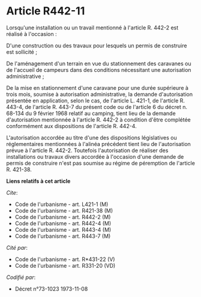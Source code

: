 # Article R442-11

Lorsqu'une installation ou un travail mentionné à l'article R. 442-2 est réalisé à l'occasion :

D'une construction ou des travaux pour lesquels un permis de construire est sollicité ;

De l'aménagement d'un terrain en vue du stationnement des caravanes ou de l'accueil de campeurs dans des conditions
nécessitant une autorisation administrative ;

De la mise en stationnement d'une caravane pour une durée supérieure à trois mois, soumise à autorisation administrative, la
demande d'autorisation présentée en application, selon le cas, de l'article L. 421-1, de l'article R. 443-4, de l'article R.
443-7 du présent code ou de l'article 6 du décret n. 68-134 du 9 février 1968 relatif au camping, tient lieu de la demande
d'autorisation mentionnée à l'article R. 442-2 à condition d'être complétée conformément aux dispositions de l'article R.
442-4.

L'autorisation accordée au titre d'une des dispositions législatives ou réglementaires mentionnées à l'alinéa précédent tient
lieu de l'autorisation prévue à l'article R. 442-2. Toutefois  l'autorisation de réaliser des installations ou travaux divers
accordée à l'occasion d'une demande de permis de construire n'est pas soumise au régime de péremption de l'article R. 421-38.

**Liens relatifs à cet article**

_Cite_:

  - Code de l'urbanisme - art. L421-1 (M)
  - Code de l'urbanisme - art. R421-38 (M)
  - Code de l'urbanisme - art. R442-2 (M)
  - Code de l'urbanisme - art. R442-4 (M)
  - Code de l'urbanisme - art. R443-4 (M)
  - Code de l'urbanisme - art. R443-7 (M)

_Cité par_:

  - Code de l'urbanisme - art. R*431-22 (V)
  - Code de l'urbanisme - art. R331-20 (VD)

_Codifié par_:

  - Décret n°73-1023 1973-11-08
